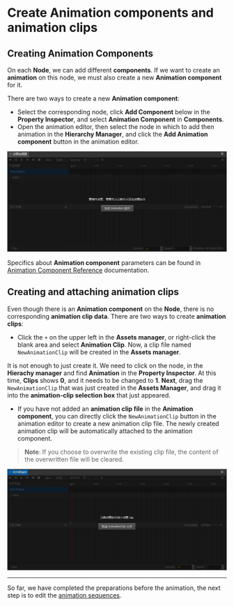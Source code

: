 # Create Animation components and animation clips

## Creating Animation Components

On each __Node__, we can add different __components__. If we want to create an __animation__ on this node, we must also create a new __Animation component__ for it.

There are two ways to create a new __Animation component__:

 - Select the corresponding node, click __Add Component__ below in the __Property Inspector__, and select __Animation Component__ in __Components__.
 - Open the animation editor, then select the node in which to add then animation in the __Hierarchy Manager__, and click the __Add Animation component__ button in the animation editor.

![add-component](animation-clip/add-component.png)

Specifics about __Animation component__ parameters can be found in [Animation Component Reference](./../../engine/animation/animation-component.md) documentation.

## Creating and attaching animation clips

Even though there is an __Animation component__ on the __Node__, there is no corresponding __animation clip data__. There are two ways to create __animation clips__:

  - Click the `+` on the upper left in the __Assets manager__, or right-click the blank area and select __Animation Clip__. Now, a clip file named `NewAnimationClip` will be created in the __Assets manager__.

It is not enough to just create it. We need to click on the node, in the __Hierachy manager__ and find __Animation__ in the __Property Inspector__. At this time, __Clips__ shows __0__, and it needs to be changed to __1__. __Next__, drag the `NewAnimationClip` that was just created in the __Assets Manager__, and drag it into the __animation-clip selection box__ that just appeared.

  - If you have not added an __animation clip file__ in the __Animation component__, you can directly click the `NewAnimationClip` button in the animation editor to create a new animation clip file. The newly created animation clip will be automatically attached to the animation component.

> **Note**: If you choose to overwrite the existing clip file, the content of the overwritten file will be cleared.

![add-clip](animation-clip/add-clip.png)

---

So far, we have completed the preparations before the animation, the next step is to edit the [animation sequences](animation-clip.md).